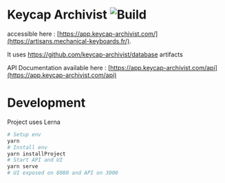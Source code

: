 # Keycap Archivist ![Build](https://github.com/keycap-archivist/app/workflows/Image%20Build/badge.svg?branch=master&event=push)

accessible here : [https://app.keycap-archivist.com/](https://artisans.mechanical-keyboards.fr/).

It uses https://github.com/keycap-archivist/database artifacts

API Documentation available here : [https://app.keycap-archivist.com/api](https://app.keycap-archivist.com/api)

# Development

Project uses Lerna

```bash
# Setup env
yarn
# Install env
yarn installProject
# Start API and UI
yarn serve
# UI exposed on 8080 and API on 3000
```
